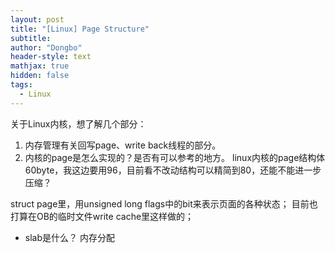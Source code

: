 ```yaml
---
layout: post
title: "[Linux] Page Structure"
subtitle: 
author: "Dongbo"
header-style: text
mathjax: true
hidden: false
tags:
  - Linux
---
```


关于Linux内核，想了解几个部分：
1. 内存管理有关回写page、write back线程的部分。
2. 内核的page是怎么实现的？是否有可以参考的地方。 linux内核的page结构体60byte，我这边要用96，目前看不改动结构可以精简到80，还能不能进一步压缩？

struct page里，用unsigned long flags中的bit来表示页面的各种状态；
目前也打算在OB的临时文件write cache里这样做的；

- slab是什么？
内存分配